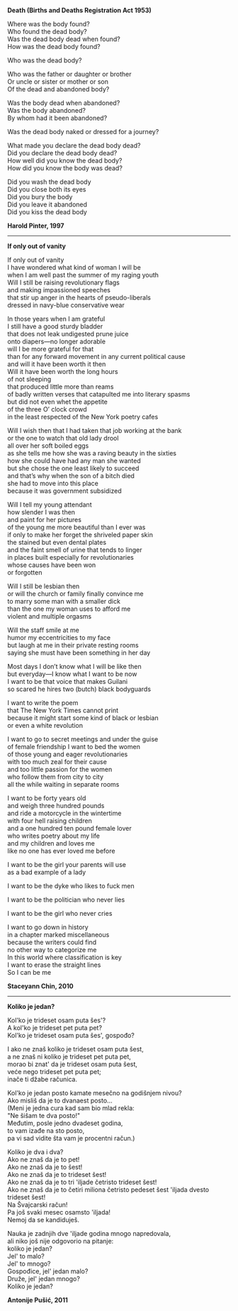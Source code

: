 **Death (Births and Deaths Registration Act 1953)**  
 
Where was the body found?  
Who found the dead body?  
Was the dead body dead when found?  
How was the dead body found?  
  
Who was the dead body?  

Who was the father or daughter or brother  
Or uncle or sister or mother or son  
Of the dead and abandoned body?  
 
Was the body dead when abandoned?  
Was the body abandoned?  
By whom had it been abandoned?  
  
Was the dead body naked or dressed for a journey?  

What made you declare the dead body dead?  
Did you declare the dead body dead?  
How well did you know the dead body?  
How did you know the body was dead?  
 
Did you wash the dead body  
Did you close both its eyes  
Did you bury the body  
Did you leave it abandoned  
Did you kiss the dead body  
 
**Harold Pinter, 1997**
  
---

**If only out of vanity**

If only out of vanity  
I have wondered what kind of woman I will be  
when I am well past the summer of my raging youth  
Will I still be raising revolutionary flags  
and making impassioned speeches  
that stir up anger in the hearts of pseudo-liberals  
dressed in navy-blue conservative wear  
  
In those years when I am grateful  
I still have a good sturdy bladder  
that does not leak undigested prune juice  
onto diapers—no longer adorable  
will I be more grateful for that  
than for any forward movement in any current political cause   
and will it have been worth it then  
Will it have been worth the long hours  
of not sleeping  
that produced little more than reams  
of badly written verses that catapulted me into literary spasms  
but did not even whet the appetite  
of the three O’ clock crowd  
in the least respected of the New York poetry cafes  
  
Will I wish then that I had taken that job working at the bank  
or the one to watch that old lady drool  
all over her soft boiled eggs  
as she tells me how she was a raving beauty in the sixties  
how she could have had any man she wanted  
but she chose the one least likely to succeed  
and that’s why when the son of a bitch died  
she had to move into this place  
because it was government subsidized  
  
Will I tell my young attendant  
how slender I was then  
and paint for her pictures  
of the young me more beautiful than I ever was  
if only to make her forget the shriveled paper skin  
the stained but even dental plates  
and the faint smell of urine that tends to linger  
in places built especially for revolutionaries  
whose causes have been won  
or forgotten  
  
Will I still be lesbian then  
or will the church or family finally convince me  
to marry some man with a smaller dick  
than the one my woman uses to afford me  
violent and multiple orgasms  
  
Will the staff smile at me  
humor my eccentricities to my face  
but laugh at me in their private resting rooms  
saying she must have been something in her day  
  
Most days I don’t know what I will be like then  
but everyday—I know what I want to be now  
I want to be that voice that makes Guilani  
so scared he hires two (butch) black bodyguards  
  
I want to write the poem  
that The New York Times cannot print  
because it might start some kind of black or lesbian  
or even a white revolution  
  
I want to go to secret meetings and under the guise  
of female friendship I want to bed the women  
of those young and eager revolutionaries  
with too much zeal for their cause  
and too little passion for the women  
who follow them from city to city  
all the while waiting in separate rooms  
  
I want to be forty years old  
and weigh three hundred pounds   
and ride a motorcycle in the wintertime  
with four hell raising children  
and a one hundred ten pound female lover  
who writes poetry about my life  
and my children and loves me  
like no one has ever loved me before  
  
I want to be the girl your parents will use  
as a bad example of a lady  
  
I want to be the dyke who likes to fuck men   
  
I want to be the politician who never lies  
  
I want to be the girl who never cries  
  
I want to go down in history  
in a chapter marked miscellaneous  
because the writers could find  
no other way to categorize me  
In this world where classification is key  
I want to erase the straight lines  
So I can be me  
  
**Staceyann Chin, 2010**
    
---
  
**Koliko je jedan?**
  
Kol'ko je trideset osam puta šes'?  
A kol'ko je trideset pet puta pet?  
Kol'ko je trideset osam puta šes', gospođo?  
  
I ako ne znaš koliko je trideset osam puta šest,  
a ne znaš ni koliko je trideset pet puta pet,  
morao bi znat' da je trideset osam puta šest,  
veće nego trideset pet puta pet;  
inače ti džabe računica.  

Kol'ko je jedan posto kamate mesečno na godišnjem nivou?  
Ako misliš da je to dvanaest posto...  
(Meni je jedna cura kad sam bio mlad rekla:  
"Ne šišam te dva posto!"  
Međutim, posle jedno dvadeset godina,  
to vam izađe na sto posto,  
pa vi sad vidite šta vam je procentni račun.)  

Koliko je dva i dva?  
Ako ne znaš da je to pet!  
Ako ne znaš da je to šest!  
Ako ne znaš da je to trideset šest!  
Ako ne znaš da je to tri 'iljade četristo trideset šest!  
Ako ne znaš da je to četiri miliona četristo pedeset šest 'iljada dvesto trideset šest!  
Na Švajcarski račun!  
Pa još svaki mesec osamsto 'iljada!  
Nemoj da se kandiduješ.  
  
Nauka je zadnjih dve 'iljade godina mnogo napredovala,  
ali niko još nije odgovorio na pitanje:  
koliko je jedan?  
Jel' to malo?  
Jel' to mnogo?  
Gospođice, jel' jedan malo?  
Druže, jel' jedan mnogo?  
Koliko je jedan?  

**Antonije Pušić, 2011**  
